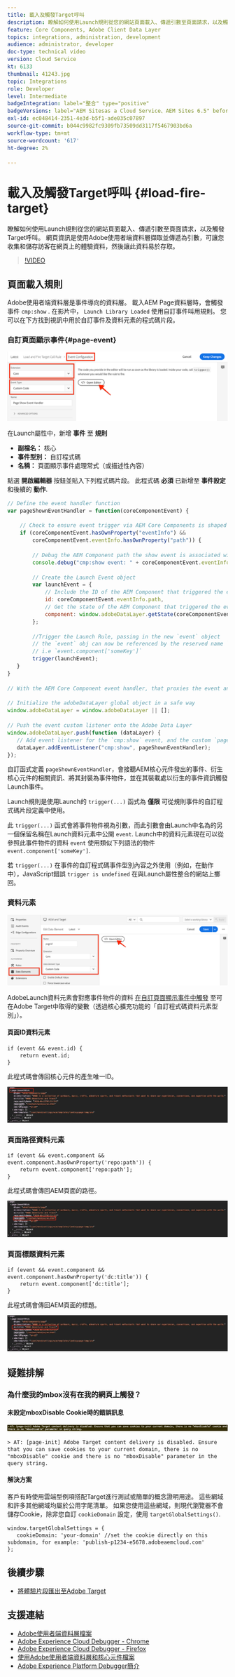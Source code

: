 ```yaml
---
title: 載入及觸發Target呼叫
description: 瞭解如何使用Launch規則從您的網站頁面載入、傳遞引數至頁面請求，以及觸發Target呼叫。 系統會使用Adobe使用者端資料層來擷取頁面資訊，並將其作為引數傳遞，此資料層可讓您收集和儲存訪客在網頁上的體驗資料，然後讓此資料易於存取。
feature: Core Components, Adobe Client Data Layer
topics: integrations, administration, development
audience: administrator, developer
doc-type: technical video
version: Cloud Service
kt: 6133
thumbnail: 41243.jpg
topic: Integrations
role: Developer
level: Intermediate
badgeIntegration: label="整合" type="positive"
badgeVersions: label="AEM Sitesas a Cloud Service、AEM Sites 6.5" before-title="false"
exl-id: ec048414-2351-4e3d-b5f1-ade035c07897
source-git-commit: b044c9982fc9309fb73509dd3117f5467903bd6a
workflow-type: tm+mt
source-wordcount: '617'
ht-degree: 2%

---
```


# 載入及觸發Target呼叫 {#load-fire-target}

瞭解如何使用Launch規則從您的網站頁面載入、傳遞引數至頁面請求，以及觸發Target呼叫。 網頁資訊是使用Adobe使用者端資料層擷取並傳遞為引數，可讓您收集和儲存訪客在網頁上的體驗資料，然後讓此資料易於存取。

>[!VIDEO](https://video.tv.adobe.com/v/41243?quality=12&learn=on)

## 頁面載入規則

Adobe使用者端資料層是事件導向的資料層。 載入AEM Page資料層時，會觸發事件 `cmp:show` . 在影片中， `Launch Library Loaded` 使用自訂事件叫用規則。 您可以在下方找到視訊中用於自訂事件及資料元素的程式碼片段。

### 自訂頁面顯示事件{#page-event}

![頁面顯示的事件設定和自訂程式碼](assets/load-and-fire-target-call.png)

在Launch屬性中，新增 **事件** 至 **規則**

+ __副檔名：__ 核心
+ __事件型別：__ 自訂程式碼
+ __名稱：__ 頁面顯示事件處理常式（或描述性內容）

點選 __開啟編輯器__ 按鈕並貼入下列程式碼片段。 此程式碼 __必須__ 已新增至 __事件設定__ 和後續的 __動作__.

```javascript
// Define the event handler function
var pageShownEventHandler = function(coreComponentEvent) {

    // Check to ensure event trigger via AEM Core Components is shaped correctly
    if (coreComponentEvent.hasOwnProperty("eventInfo") && 
        coreComponentEvent.eventInfo.hasOwnProperty("path")) {
    
        // Debug the AEM Component path the show event is associated with
        console.debug("cmp:show event: " + coreComponentEvent.eventInfo.path);

        // Create the Launch Event object
        var launchEvent = {
            // Include the ID of the AEM Component that triggered the event
            id: coreComponentEvent.eventInfo.path,
            // Get the state of the AEM Component that triggered the event           
            component: window.adobeDataLayer.getState(coreComponentEvent.eventInfo.path)
        };

        //Trigger the Launch Rule, passing in the new `event` object
        // the `event` obj can now be referenced by the reserved name `event` by other Launch data elements
        // i.e `event.component['someKey']`
        trigger(launchEvent);
   }
}

// With the AEM Core Component event handler, that proxies the event and relevant information to Adobe Launch, defined above...

// Initialize the adobeDataLayer global object in a safe way
window.adobeDataLayer = window.adobeDataLayer || [];

// Push the event custom listener onto the Adobe Data Layer
window.adobeDataLayer.push(function (dataLayer) {
   // Add event listener for the `cmp:show` event, and the custom `pageShownEventHandler` function as the callback
   dataLayer.addEventListener("cmp:show", pageShownEventHandler);
});
```

自訂函式定義 `pageShownEventHandler`，會接聽AEM核心元件發出的事件、衍生核心元件的相關資訊、將其封裝為事件物件，並在其裝載處以衍生的事件資訊觸發Launch事件。

Launch規則是使用Launch的 `trigger(...)` 函式為 __僅限__ 可從規則事件的自訂程式碼片段定義中使用。

此 `trigger(...)` 函式會將事件物件視為引數，而此引數會由Launch中名為的另一個保留名稱在Launch資料元素中公開 `event`. Launch中的資料元素現在可以從參照此事件物件的資料 `event` 使用類似下列語法的物件 `event.component['someKey']`.

若 `trigger(...)` 在事件的自訂程式碼事件型別內容之外使用（例如，在動作中），JavaScript錯誤 `trigger is undefined` 在與Launch屬性整合的網站上擲回。


### 資料元素

![資料元素](assets/data-elements.png)

AdobeLaunch資料元素會對應事件物件的資料 [在自訂頁面顯示事件中觸發](#page-event) 至可在Adobe Target中取得的變數（透過核心擴充功能的「自訂程式碼資料元素型別」）。

#### 頁面ID資料元素

```
if (event && event.id) {
    return event.id;
}
```

此程式碼會傳回核心元件的產生唯一ID。

![頁面ID](assets/pageid.png)

### 頁面路徑資料元素

```
if (event && event.component && event.component.hasOwnProperty('repo:path')) {
    return event.component['repo:path'];
}
```

此程式碼會傳回AEM頁面的路徑。

![頁面路徑](assets/pagepath.png)

### 頁面標題資料元素

```
if (event && event.component && event.component.hasOwnProperty('dc:title')) {
    return event.component['dc:title'];
}
```

此程式碼會傳回AEM頁面的標題。

![頁面標題](assets/pagetitle.png)

## 疑難排解

### 為什麼我的mbox沒有在我的網頁上觸發？

#### 未設定mboxDisable Cookie時的錯誤訊息

![Target Cookie網域錯誤](assets/target-cookie-error.png)

```
> AT: [page-init] Adobe Target content delivery is disabled. Ensure that you can save cookies to your current domain, there is no "mboxDisable" cookie and there is no "mboxDisable" parameter in the query string.
```

#### 解決方案

客戶有時使用雲端型例項搭配Target進行測試或簡單的概念證明用途。 這些網域和許多其他網域均屬於公用字尾清單。
如果您使用這些網域，則現代瀏覽器不會儲存Cookie，除非您自訂 `cookieDomain` 設定，使用 `targetGlobalSettings()`.

```
window.targetGlobalSettings = {  
   cookieDomain: 'your-domain' //set the cookie directly on this subdomain, for example: 'publish-p1234-e5678.adobeaemcloud.com'
};
```

## 後續步驟

+ [將體驗片段匯出至Adobe Target](./export-experience-fragment-target.md)

## 支援連結

+ [Adobe使用者端資料層檔案](https://github.com/adobe/adobe-client-data-layer/wiki)
+ [Adobe Experience Cloud Debugger - Chrome](https://chrome.google.com/webstore/detail/adobe-experience-cloud-de/ocdmogmohccmeicdhlhhgepeaijenapj)
+ [Adobe Experience Cloud Debugger - Firefox](https://addons.mozilla.org/en-US/firefox/addon/adobe-experience-platform-dbg/)
+ [使用Adobe使用者端資料層和核心元件檔案](https://experienceleague.adobe.com/docs/experience-manager-core-components/using/developing/data-layer/overview.html)
+ [Adobe Experience Platform Debugger簡介](https://experienceleague.adobe.com/docs/debugger-learn/tutorials/experience-platform-debugger/introduction-to-the-experience-platform-debugger.html)
